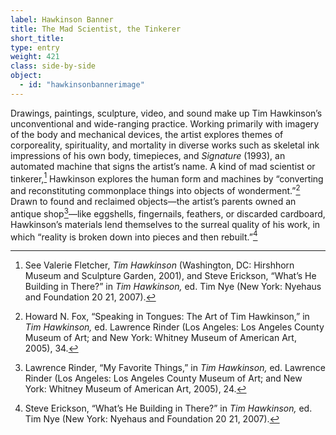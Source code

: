 ```yaml
---
label: Hawkinson Banner
title: The Mad Scientist, the Tinkerer
short_title:
type: entry
weight: 421
class: side-by-side
object:
  - id: "hawkinsonbannerimage"
---
```

Drawings, paintings, sculpture, video, and sound make up Tim Hawkinson’s unconventional and wide-ranging practice. Working primarily with imagery of the body and mechanical devices, the artist explores themes of corporeality, spirituality, and mortality in diverse works such as skeletal ink impressions of his own body, timepieces, and *Signature* (1993), an automated machine that signs the artist’s name. A kind of mad scientist or tinkerer,[^1] Hawkinson explores the human form and machines by “converting and reconstituting commonplace things into objects of wonderment.”[^2] Drawn to found and reclaimed objects—the artist’s parents owned an antique shop[^3]—like eggshells, fingernails, feathers, or discarded cardboard, Hawkinson’s materials lend themselves to the surreal quality of his work, in which “reality is broken down into pieces and then rebuilt.”[^4]

[^1]: See Valerie Fletcher, *Tim Hawkinson* (Washington, DC: Hirshhorn Museum and Sculpture Garden, 2001), and Steve Erickson, “What’s He Building in There?” in *Tim Hawkinson,* ed. Tim Nye (New York: Nyehaus and Foundation 20 21, 2007).

[^2]: Howard N. Fox, “Speaking in Tongues: The Art of Tim Hawkinson,” in *Tim Hawkinson,* ed. Lawrence Rinder (Los Angeles: Los Angeles County Museum of Art; and New York: Whitney Museum of American Art, 2005), 34.

[^3]: Lawrence Rinder, “My Favorite Things,” in *Tim Hawkinson,* ed. Lawrence Rinder (Los Angeles: Los Angeles County Museum of Art; and New York: Whitney Museum of American Art, 2005), 24.

[^4]: Steve Erickson, “What’s He Building in There?” in *Tim Hawkinson,* ed. Tim Nye (New York: Nyehaus and Foundation 20 21, 2007).
